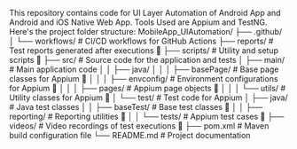 This repository contains code for UI Layer Automation of Android App and Android and iOS Native Web App. Tools Used are Appium and TestNG.
Here's the project folder structure:
MobileApp_UIAutomation/
├── .github/
│   └── workflows/           # CI/CD workflows for GitHub Actions
├── reports/                 # Test reports generated after executions 📱
├── scripts/                 # Utility and setup scripts 📱
├── src/                     # Source code for the application and tests
│   ├── main/                # Main application code
│   │   ├── java/
│   │   │   ├── basePage/    # Base page classes for Appium 📱
│   │   │   ├── envconfig/   # Environment configurations for Appium 📱
│   │   │   ├── pages/       # Appium page objects 📱
│   │   │   └── utils/       # Utility classes for Appium 📱
│   └── test/                # Test code for Appium
│       ├── java/            # Java test classes
│       │   ├── baseTest/    # Base test classes 📱
│       │   ├── reporting/   # Reporting utilities 📱
│       │   └── tests/       # Appium test cases 📱
├── videos/                  # Video recordings of test executions 🎥
├── pom.xml                  # Maven build configuration file
└── README.md                # Project documentation
